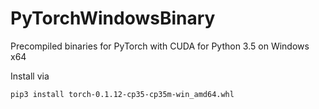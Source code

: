 # PyTorchWindowsBinary
Precompiled binaries for PyTorch with CUDA for Python 3.5 on Windows x64

Install via

```
pip3 install torch-0.1.12-cp35-cp35m-win_amd64.whl
```
